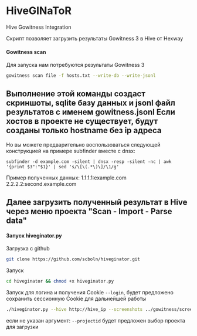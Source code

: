 # HiveGINaToR
Hive Gowitness Integration

Скрипт позволяет загрузить результаты Gowitness 3 в Hive от Hexway

#### Gowitness scan
Для запуска нам потребуются результаты Gowitness 3 
```bash
gowitness scan file -f hosts.txt --write-db --write-jsonl
```
Выполнение этой команды создаст скриншоты, sqlite базу данных и jsonl файл результатов с именем gowitness.jsonl
Если хостов в проекте не существует, будут созданы только hostname без ip адреса 
----
Но вы можете предварительно воспользоваться следующей конструкцией на примере subfinder вместе с dnsx:
```
subfinder -d example.com -silent | dnsx -resp -silent -nc | awk '{print $3":"$1}' | sed 's/\[\(.*\)\]/\1/g'
```
Пример полученных данных:
1.1.1.1:example.com
2.2.2.2:second.example.com

Далее загрузить полученный результат в Hive через меню проекта "Scan - Import - Parse data"
----

#### Запуск hiveginator.py

Загрузка с github
```bash
git clone https://github.com/scboln/hiveginator.git
```

Запуск

```bash
cd hiveginator && chmod +x hiveginator.py
```
Запуск для логина и получения Cookie ```--login```, будет предложено сохранить сессионную Cookie для дальнейшей работы
```bash
./hiveginator.py --hive http://hive_ip --screenshots ../gowitness/screenshots --jsonl ../gowitness/gowitness.jsonl --login
```

если не указан аргумент:
```--projectid``` будет предложен выбор проекта для загрузки
